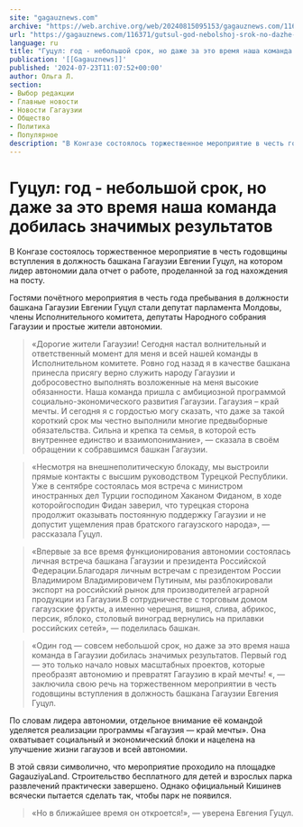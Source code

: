 ```yaml
---
site: "gagauznews.com"
archive: "https://web.archive.org/web/20240815095153/gagauznews.com/116371/gutsul-god-nebolshoj-srok-no-dazhe-za-eto-vremya-nasha-komanda-dobilas-znachimyh-rezultatov.html"
url: "https://gagauznews.com/116371/gutsul-god-nebolshoj-srok-no-dazhe-za-eto-vremya-nasha-komanda-dobilas-znachimyh-rezultatov.html"
language: ru
title: "Гуцул: год - небольшой срок, но даже за это время наша команда добилась значимых результатов"
publication: '[[Gagauznews]]'
published: '2024-07-23T11:07:52+00:00'
author: Ольга Л.
section:
- Выбор редакции
- Главные новости
- Новости Гагаузии
- Общество
- Политика
- Популярное
description: "В Конгазе состоялось торжественное мероприятие в честь годовщины вступления в должность башкана Гагаузии Евгении Гуцул, на котором лидер автономии дала отчет о работе, проделанной за год нахождения на посту. Гостями почётного мероприятия в честь года пребывания в должности башкана Гагаузии Евгении Гуцул стали депутат парламента Молдовы, члены Исполнительного комитета, депутаты Народного собрания Гагаузии и простые жители автономии. Собравшимся была представлена видеотрансляция ретроспективы деятельности башкана Гагаузии, свидетельствующей о проделанной за год ею и её командой работе. После видеотрансляции Евгения Гуцул обратилась ко всем жителям автономии: «Дорогие жители Гагаузии! Сегодня настал волнительный и ответственный момент для меня и всей нашей команды в […]"
---
```


# Гуцул: год - небольшой срок, но даже за это время наша команда добилась значимых результатов

В Конгазе состоялось торжественное мероприятие в честь годовщины вступления в должность башкана Гагаузии Евгении Гуцул, на котором лидер автономии дала отчет о работе, проделанной за год нахождения на посту.

Гостями почётного мероприятия в честь года пребывания в должности башкана Гагаузии Евгении Гуцул стали депутат парламента Молдовы, члены Исполнительного комитета, депутаты Народного собрания Гагаузии и простые жители автономии.

> «Дорогие жители Гагаузии! Сегодня настал волнительный и ответственный момент для меня и всей нашей команды в Исполнительном комитете. Ровно год назад я в качестве башкана принесла присягу верно служить народу Гагаузии и добросовестно выполнять возложенные на меня высокие обязанности. Наша команда пришла с амбициозной программой социально-экономического развития Гагаузии. Гагаузия – край мечты. И сегодня я с гордостью могу сказать, что даже за такой короткий срок мы честно выполнили многие предвыборные обязательства. Сильна и крепка та семья, в которой есть внутреннее единство и взаимопонимание», — сказала в своём обращении к собравшимся башкан Гагаузии.

> «Несмотря на внешнеполитическую блокаду, мы выстроили прямые контакты с высшим руководством Турецкой Республики. Уже в сентябре состоялась моя встреча с министром иностранных дел Турции господином Хаканом Фиданом, в ходе которойгосподин Фидан заверил, что турецкая сторона продолжит оказывать постоянную поддержку Гагаузии и не допустит ущемления прав братского гагаузского народа», — рассказала Гуцул.

> «Впервые за все время функционирования автономии состоялась личная встреча башкана Гагаузии и президента Российской Федерации.Благодаря личным встречам с президентом России Владимиром Владимировичем Путиным, мы разблокировали экспорт на российский рынок для производителей аграрной продукции из Гагаузии.В сотрудничестве с торговым домом гагаузские фрукты, а именно черешня, вишня, слива, абрикос, персик, яблоко, столовый виноград вернулись на прилавки российских сетей», — поделилась башкан.

> «Один год — совсем небольшой срок, но даже за это время наша команда в Гагаузии добилась значимых результатов. Первый год — это только начало новых масштабных проектов, которые преобразят автономию и превратят Гагаузию в край мечты! «, — заключила свою речь на торжественном мероприятии в честь годовщины вступления в должность башкана Гагаузии Евгения Гуцул.

По словам лидера автономии, отдельное внимание её командой уделяется реализации программы «Гагаузия — край мечты». Она охватывает социальный и экономический блоки и нацелена на улучшение жизни гагаузов и всей автономии.

В этой связи символично, что мероприятие проходило на площадке GagauziyaLand. Строительство бесплатного для детей и взрослых парка развлечений практически завершено. Однако официальный Кишинев всячески пытается сделать так, чтобы парк не появился.

> «Но в ближайшее время он откроется!», — уверена Евгения Гуцул.